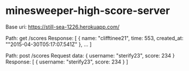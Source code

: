 # minesweeper-high-score-server

Base uri: https://still-sea-1226.herokuapp.com/

Path: get /scores
Response:  [
            {
              name: "clifftinee21",
              time: 553, 
              created_at: ""2015-04-30T05:17:07.541Z"
            },
            ...
          ]
          
          
Path: post /scores
Request data:  {
                  username: "sterify23",
                  score: 234
                }
Response: [
            {
              username: "sterify23",
              score: 234
            }
          ]
